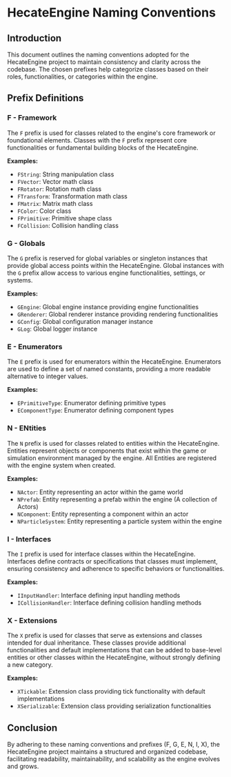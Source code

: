 # HecateEngine Naming Conventions

## Introduction

This document outlines the naming conventions adopted for the HecateEngine project to maintain consistency and clarity across the codebase. The chosen prefixes help categorize classes based on their roles, functionalities, or categories within the engine.

## Prefix Definitions

### F - Framework

The `F` prefix is used for classes related to the engine's core framework or foundational elements. Classes with the `F` prefix represent core functionalities or fundamental building blocks of the HecateEngine.

**Examples:**
- `FString`: String manipulation class
- `FVector`: Vector math class
- `FRotator`: Rotation math class
- `FTransform`: Transformation math class
- `FMatrix`: Matrix math class
- `FColor`: Color class
- `FPrimitive`: Primitive shape class
- `FCollision`: Collision handling class

### G - Globals

The `G` prefix is reserved for global variables or singleton instances that provide global access points within the HecateEngine. Global instances with the `G` prefix allow access to various engine functionalities, settings, or systems.

**Examples:**
- `GEngine`: Global engine instance providing engine functionalities
- `GRenderer`: Global renderer instance providing rendering functionalities
- `GConfig`: Global configuration manager instance
- `GLog`: Global logger instance

### E - Enumerators

The `E` prefix is used for enumerators within the HecateEngine. Enumerators are used to define a set of named constants, providing a more readable alternative to integer values.

**Examples:**
- `EPrimitiveType`: Enumerator defining primitive types
- `EComponentType`: Enumerator defining component types

### N - ENtities

The `N` prefix is used for classes related to entities within the HecateEngine. Entities represent objects or components that exist within the game or simulation environment managed by the engine. All Entities are registered with the engine system when created.

**Examples:**
- `NActor`: Entity representing an actor within the game world
- `NPrefab`: Entity representing a prefab within the engine (A collection of Actors)
- `NComponent`: Entity representing a component within an actor
- `NParticleSystem`: Entity representing a particle system within the engine

### I - Interfaces

The `I` prefix is used for interface classes within the HecateEngine. Interfaces define contracts or specifications that classes must implement, ensuring consistency and adherence to specific behaviors or functionalities.

**Examples:**
- `IInputHandler`: Interface defining input handling methods
- `ICollisionHandler`: Interface defining collision handling methods

### X - Extensions

The `X` prefix is used for classes that serve as extensions and classes intended for dual inheritance. These classes provide additional functionalities and default implementations that can be added to base-level entities or other classes within the HecateEngine, without strongly defining a new category.

**Examples:**
- `XTickable`: Extension class providing tick functionality with default implementations
- `XSerializable`: Extension class providing serialization functionalities

## Conclusion

By adhering to these naming conventions and prefixes (F, G, E, N, I, X), the HecateEngine project maintains a structured and organized codebase, facilitating readability, maintainability, and scalability as the engine evolves and grows.
